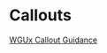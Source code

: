 # Callouts

[WGUx Callout Guidance](https://westerngovernorsuniversity.sharepoint.com/sites/WGUx2/SitePages/Tables-and-Callouts.aspx?csf=1&web=1&e=GgML76&cid=c9488ab4-f0de-4f24-a86a-4c84eb9b57ee#callout-boxes)